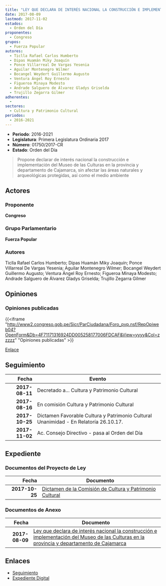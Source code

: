 ```yaml
---
title: "LEY QUE DECLARA DE INTERÉS NACIONAL LA CONSTRUCCIÓN E IMPLEMENTACIÓN DEL MUSEO DE LAS CULTURAS EN LA PROVINCIA Y DEPARTAMENTO DE CAJAMARCA"
date: 2017-08-09
lastmod: 2017-11-02
estados: 
  - Orden del Día
proponentes: 
  - Congreso
grupos: 
  - Fuerza Popular
autores: 
  - Ticlla Rafael Carlos Humberto
  - Dipas Huamán Miky Joaquín
  - Ponce Villarreal De Vargas Yesenia
  - Aguilar Montenegro Wilmer
  - Bocangel Weydert Guillermo Augusto
  - Ventura Ángel Roy Ernesto
  - Figueroa Minaya Modesto
  - Andrade Salguero de Álvarez Gladys Griselda
  - Trujillo Zegarra Gilmer
adherentes: 
  - 
sectores: 
  - Cultura y Patrimonio Cultural
periodos: 
  - 2016-2021
---
```


- **Periodo**: 2016-2021
- **Legislatura**: Primera Legislatura Ordinaria 2017
- **Número**: 01750/2017-CR
- **Estado**: Orden del Día

> Propone declarar de interés nacional la construcción e implementación del Museo de las Culturas en la provincia y departamento de Cajamarca, sin afectar las áreas naturales y arqueológicas protegidas, así como el medio ambiente


## Actores

### Proponente

**Congreso**

### Grupo Parlamentario

**Fuerza Popular**

### Autores

Ticlla Rafael Carlos Humberto; Dipas Huamán Miky Joaquín; Ponce Villarreal De Vargas Yesenia; Aguilar Montenegro Wilmer; Bocangel Weydert Guillermo Augusto; Ventura Ángel Roy Ernesto; Figueroa Minaya Modesto; Andrade Salguero de Álvarez Gladys Griselda; Trujillo Zegarra Gilmer


## Opiniones

### Opiniones publicadas

{{<iframe "http://www2.congreso.gob.pe/Sicr/ParCiudadana/Foro_pvp.nsf/RepOpiweb04?OpenForm&Db=4F71171316924DD005258177006FDCAF&View=yyyy&Col=zzzzz" "Opiniones publicadas" >}}

[Enlace](http://www2.congreso.gob.pe/Sicr/ParCiudadana/Foro_pvp.nsf/RepOpiweb04?OpenForm&Db=4F71171316924DD005258177006FDCAF&View=yyyy&Col=zzzzz)

## Seguimiento

| Fecha | Evento |
|------:|--------|
| **2017-08-11** | Decretado a... Cultura y Patrimonio Cultural|
| **2017-08-16** | En comisión Cultura y Patrimonio Cultural|
| **2017-10-25** | Dictamen Favorable Cultura y Patrimonio Cultural Unanimidad - En Relatoría 26.10.17.|
| **2017-11-02** | Ac. Consejo Directivo - pasa al Orden del Día|


## Expediente


### Documentos del Proyecto de Ley

| Fecha | Documento |
|------:|--------|
| **2017-10-25** | [Dictamen de la Comisión de Cultura y Patrimonio Cultural](http://www.leyes.congreso.gob.pe/Documentos/2016_2021/Dictamenes/Proyectos_de_Ley/01750DC05MAY20171025.PDF) |

### Documentos de Anexo

| Fecha | Documento |
|------:|--------|
| **2017-08-09** | [Ley que declara de interés nacional la construcción e implementación del Museo de las Culturas en la provincia y departamento de Cajamarca](http://www.leyes.congreso.gob.pe/Documentos/2016_2021/Proyectos_de_Ley_y_de_Resoluciones_Legislativas/PL0175020170809..pdf) |

## Enlaces 

- [Seguimiento](http://www2.congreso.gob.pe/Sicr/TraDocEstProc/CLProLey2016.nsf/f7fff46988ca05b1052578e100829cc7/07cf1f49478d30910525817700784297?OpenDocument)
- [Expediente Digital](http://www2.congreso.gob.pe/Sicr/TraDocEstProc/CLProLey2016.nsf/f7fff46988ca05b1052578e100829cc7/07cf1f49478d30910525817700784297?OpenDocument&Click=05257FB7005EB655.eb71d0cf91d8294e05256cdf006b5706/$Body/0.1C6C)
